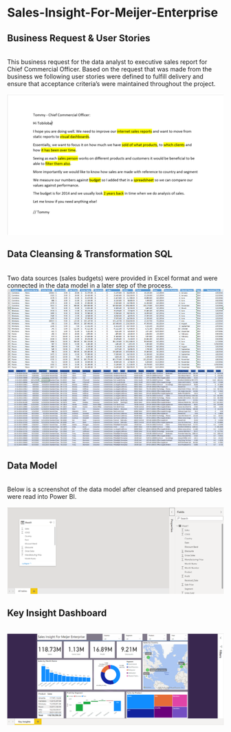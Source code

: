 # Sales-Insight-For-Meijer-Enterprise
<h2>Business Request & User Stories</h2><br>
This business request for the data analyst to executive sales report for Chief Commercial Officer. 
Based on the request that was made from the business we following user stories were defined to fulfill delivery and ensure that acceptance criteria’s were maintained throughout the project.<br><br>
<img src='BR.PNG'>
<br>
<h2>Data Cleansing & Transformation SQL</h2>
<br>
Two data sources (sales budgets) were provided in Excel format and were connected in the data model in a later step of the process.
<img src='salesreport.PNG'>
<br>
<img src='salesreport2.PNG'>
<h2>Data Model</h2>
<br>
Below is a screenshot of the data model after cleansed and prepared tables were read into Power BI.
<br>
<br>
<img src='DM.PNG'>
<br>
<h2>Key Insight Dashboard</h2>
<br>
<img src='meijer.PNG'>
<br>
